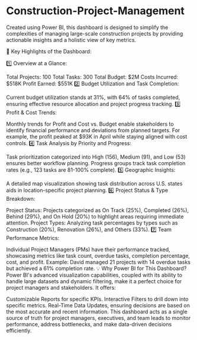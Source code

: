 # Construction-Project-Management
 Created using Power BI, this dashboard is designed to simplify the complexities of managing large-scale construction projects by providing actionable insights and a holistic view of key metrics.

🔑 Key Highlights of the Dashboard:

1️⃣ Overview at a Glance:

Total Projects: 100
Total Tasks: 300
Total Budget: $2M
Costs Incurred: $518K
Profit Earned: $551K
2️⃣ Budget Utilization and Task Completion:

Current budget utilization stands at 31%, with 64% of tasks completed, ensuring effective resource allocation and project progress tracking.
3️⃣ Profit & Cost Trends:

Monthly trends for Profit and Cost vs. Budget enable stakeholders to identify financial performance and deviations from planned targets.
For example, the profit peaked at $93K in April while staying aligned with cost controls.
4️⃣ Task Analysis by Priority and Progress:

Task prioritization categorized into High (156), Medium (91), and Low (53) ensures better workflow planning.
Progress groups track task completion rates (e.g., 123 tasks are 81-100% complete).
5️⃣ Geographic Insights:

A detailed map visualization showing task distribution across U.S. states aids in location-specific project planning.
6️⃣ Project Status & Type Breakdown:

Project Status: Projects categorized as On Track (25%), Completed (26%), Behind (29%), and On Hold (20%) to highlight areas requiring immediate attention.
Project Types: Analyzing task percentages by types such as Construction (20%), Renovation (26%), and Others (33%).
7️⃣ Team Performance Metrics:

Individual Project Managers (PMs) have their performance tracked, showcasing metrics like task count, overdue tasks, completion percentage, cost, and profit.
Example: David managed 21 projects with 14 overdue tasks but achieved a 61% completion rate.
💡 Why Power BI for This Dashboard? Power BI's advanced visualization capabilities, coupled with its ability to handle large datasets and dynamic filtering, make it a perfect choice for project managers and stakeholders. It offers:

Customizable Reports for specific KPIs.
Interactive Filters to drill down into specific metrics.
Real-Time Data Updates, ensuring decisions are based on the most accurate and recent information.
This dashboard acts as a single source of truth for project managers, executives, and team leads to monitor performance, address bottlenecks, and make data-driven decisions efficiently.
